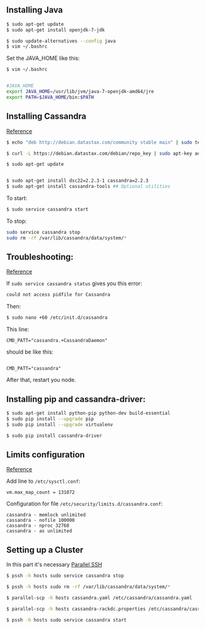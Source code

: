 ## Installing Java

```bash
$ sudo apt-get update
$ sudo apt-get install openjdk-7-jdk

$ sudo update-alternatives --config java
$ vim ~/.bashrc
```

Set the JAVA_HOME like this:

```bash
$ vim ~/.bashrc


#JAVA_HOME
export JAVA_HOME=/usr/lib/jvm/java-7-openjdk-amd64/jre
export PATH=$JAVA_HOME/bin:$PATH
```

## Installing Cassandra

[Reference](http://docs.datastax.com/en/cassandra/2.2/cassandra/install/installDeb.html)
```bash
$ echo "deb http://debian.datastax.com/community stable main" | sudo tee -a /etc/apt/sources.list.d/cassandra.sources.list

$ curl -L https://debian.datastax.com/debian/repo_key | sudo apt-key add -

$ sudo apt-get update


$ sudo apt-get install dsc22=2.2.3-1 cassandra=2.2.3
$ sudo apt-get install cassandra-tools ## Optional utilities
```


To start:
```bash
$ sudo service cassandra start
```

To stop:
```bash
sudo service cassandra stop
sudo rm -rf /var/lib/cassandra/data/system/*
```
## Troubleshooting:
[Reference](https://www.digitalocean.com/community/tutorials/how-to-install-cassandra-and-run-a-single-node-cluster-on-ubuntu-14-04)

If ```sudo service cassandra status``` gives you this error:

```bash
could not access pidfile for Cassandra
```

Then:

```bash
$ sudo nano +60 /etc/init.d/cassandra
```

This line:
```/etc/init.d/cassandra
CMD_PATT="cassandra.+CassandraDaemon"
```

should be like this:
```/etc/init.d/cassandra

CMD_PATT="cassandra"
```

After that, restart you node.

## Installing pip and cassandra-driver:

```bash
$ sudo apt-get install python-pip python-dev build-essential
$ sudo pip install --upgrade pip
$ sudo pip install --upgrade virtualenv

$ sudo pip install cassandra-driver
```

## Limits configuration
[Reference](http://docs.datastax.com/en/cassandra/2.0/cassandra/install/installRecommendSettings.html)

Add line to ```/etc/sysctl.conf```:
```
vm.max_map_count = 131072
```

Configuration for file ```/etc/security/limits.d/cassandra.conf```:

```
cassandra - memlock unlimited
cassandra - nofile 100000
cassandra - nproc 32768
cassandra - as unlimited
```

## Setting up a Cluster

In this part it's necessary [Parallel SSH]()

```bash
$ pssh -h hosts sudo service cassandra stop

$ pssh -h hosts sudo rm -rf /var/lib/cassandra/data/system/*

$ parallel-scp -h hosts cassandra.yaml /etc/cassandra/cassandra.yaml

$ parallel-scp -h hosts cassandra-rackdc.properties /etc/cassandra/cassandra-rackdc.properties

$ pssh -h hosts sudo service cassandra start
```
